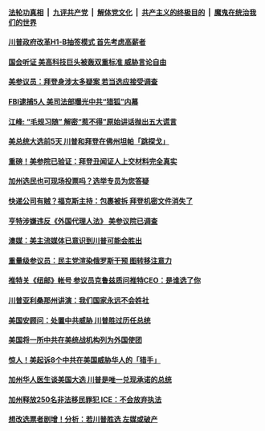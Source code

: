

####  [法轮功真相](../../../../basic/blob/master/README.md?t=10300503) &nbsp;|&nbsp; [九评共产党](../../../../9ping.md/blob/master/README.md?t=10300503) &nbsp;|&nbsp; [解体党文化](../../../../jtdwh.md/blob/master/README.md?t=10300503)  &nbsp;|&nbsp; [共产主义的终极目的](../../../../gczydzjmd.md/blob/master/README.md?t=10300503) &nbsp;|&nbsp; [魔鬼在统治我们的世界](../../../../mgztzwmdsj.md/blob/master/README.md?t=10300503) 

#### [川普政府改革H1-B抽签模式 首先考虑高薪者](../pages/soh6/437383.md?t=10300503) 
#### [国会听证 美高科技巨头被轰双重标准 威胁言论自由](../pages/soh6/437395.md?t=10300503) 
#### [美参议员：拜登身涉太多疑案 若当选应接受调查](../pages/soh6/437362.md?t=10300503) 
#### [FBI逮捕5人 美司法部曝光中共“猎狐”内幕](../pages/soh6/437353.md?t=10300503) 
#### [江峰: “毛规习随” 解密“惹不得”原始讲话抛出五大谎言](../pages/soh6/437368.md?t=10300503) 
#### [美总统大选前5天 川普和拜登在佛州坦帕「跳探戈」](../pages/soh6/437320.md?t=10300503) 
#### [重磅！美参院已验证：拜登丑闻证人上交材料完全真实](../pages/soh6/437302.md?t=10300503) 
#### [加州选民也可现场投票吗？选举专员为您答疑](../pages/soh6/437272.md?t=10300503) 
#### [快递公司有贼？福克斯主持：包裹被拆 拜登机密文件消失了](../pages/soh6/437251.md?t=10300503) 
#### [亨特涉嫌违反《外国代理人法》 美参议院已调查](../pages/soh6/437188.md?t=10300503) 
#### [澳媒：美主流媒体已意识到川普可能会胜出  ](../pages/soh6/437107.md?t=10300503) 
#### [重量级参议员：民主党渲染俄罗斯干预 图转移注意力](../pages/soh6/437146.md?t=10300503) 
#### [推特关《纽邮》帐号 参议员克鲁兹质问推特CEO：是谁选了你](../pages/soh6/437137.md?t=10300503) 
#### [川普亚利桑那州讲演：我们国家永远不会姓社](../pages/soh6/437005.md?t=10300503) 
#### [美国安顾问：处置中共威胁 川普胜过历任总统](../pages/soh6/437047.md?t=10300503) 
#### [美国将一所中共在美统战机构列为外国使团](../pages/soh6/437059.md?t=10300503) 
#### [惊人！美起诉8个中共在美国威胁华人的「猎手」](../pages/soh6/437053.md?t=10300503) 
#### [加州华人医生谈美国大选 川普是唯一兑现承诺的总统](../pages/soh6/437035.md?t=10300503) 
#### [加州释放250名非法移民罪犯 ICE：不会放弃执法](../pages/soh6/437017.md?t=10300503) 
#### [想改选票者剧增！分析：若川普胜选 左媒或破产](../pages/soh6/436999.md?t=10300503) 
